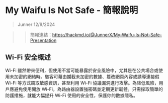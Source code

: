 # My Waifu Is Not Safe - 簡報說明
> Junner
> 12/9/2024


>> 簡報連結：https://hackmd.io/@JunnerX/My-Waifu-Is-Not-Safe-Presentation

<!-- version 3 -->
## Wi-Fi 安全概述
Wi-Fi 雖然帶來便利，但使用不當可能暴露於安全風險中，尤其是在公共場合或使用未加密的網絡時。駭客可藉由攔截未加密的數據、篡改網頁內容或誘導連接假 Wi-Fi 等方式竊取敏感資訊，甚至利用 Wi-Fi 協議漏洞進行攻擊。為降低風險，用戶應避免使用開放 Wi-Fi，為路由器設置強密碼並定期更新韌體。只需採取簡單的防護措施，就能大幅提升 Wi-Fi 使用的安全性，保護你的數據隱私。


<!-- version 2 -->
<!-- ## 1. **為什麼標題叫做「我的 Waifu 不安全」？**

「Waifu」的意思是「老婆」也就是 wife ，而它的形式與「Wi-Fi」相似。所以這裡的「Waifu」不僅指 Wi-Fi，也象徵了某種對我們而言非常重要的東西，像是你的數據隱私與網絡安全。當我們使用 Wi-Fi 時，尤其是在公共場所，數據可能暴露於各種風險之中。這個 lab 主要在以淺顯易懂的方式幫助你了解 Wi-Fi 安全問題，並提供實用的防護建議。

## 2. **Wi-Fi 傳輸可能遇到的風險**  
當你在咖啡廳、機場等公共場所使用開放 Wi-Fi 時，駭客可能輕易攔截你的數據，因為這些網絡通常沒有加密。即便是在家庭 Wi-Fi 中，如果路由器的密碼太過簡單或是未定期更新，也可能讓駭客侵入你的網絡。這些風險不僅限於你所傳輸的內容，還包括一些間接資訊，如設備的使用時間或位置等，讓你的隱私更容易被窺探。

## 3. **攻擊者可以對你做什麼？**  
如果你連接到未加密或不安全的 Wi-Fi，攻擊者可以攔截傳輸中的數據，特別是那些未加密的內容，例如密碼或信用卡資訊。他們甚至能篡改你瀏覽的網頁，插入假消息或惡意軟體。此外，駭客可能誘導你連接到假的 Wi-Fi，完全控制你的網絡活動。而像是 FragAttacks 這類 Wi-Fi 協議漏洞，還能讓攻擊者利用注入明文或破解加密金鑰的方式入侵，威脅範圍遍及幾乎所有 Wi-Fi 設備。

## 4. **如何保護自己免於這些風險？**  
要降低被攻擊的風險，避免使用沒有密碼的開放 Wi-Fi，或者改用手機熱點。在家中，請確保路由器使用 WPA2 或 WPA3 加密技術，並設定包含大小寫字母、數字和特殊符號的強密碼。此外，定期更新路由器韌體以修補漏洞。如果不得不用公共 Wi-Fi，最好透過 VPN（虛擬私人網路）加密你的資料，進一步保護隱私。即便如此，也應了解 WPA3 等技術仍可能有其漏洞，因此保持謹慎才是關鍵。

**小提醒：你的「Waifu」值得被好好保護！**  
雖然 Wi-Fi 帶給我們極大的便利，但這並不意味著它是完全安全的。遵循上述簡單的防護步驟，你就能有效減少遭遇攻擊的風險。下次連接 Wi-Fi 時，記得多想一步，妥善保護你的數據隱私，讓你的「Waifu」安全無虞！ -->


<!-- version 1 -->
<!-- ## 1-1 為何標題叫 waifu
- waifu 意思為老婆
- waifu 音似 wifi
- 也引申為重要東西的意思 (你的老婆)

## 1-2 為什麼「我的 Waifu 不安全」？

當我們使用 Wi-Fi 時，特別是在公共場所，資料可能暴露於風險之中。以下是簡單易懂的說明，幫助你了解 Wi-Fi 安全的問題及保護自己的方法！

---

### 2 Wi-Fi 傳輸可能遇到的風險
1. **公共 Wi-Fi 的問題**  
   - 在咖啡廳、機場等地使用開放 Wi-Fi，攻擊者可能攔截你的資料。  
   - 沒有密碼的 Wi-Fi 會讓駭客更容易窺探你的活動。

2. **家庭 Wi-Fi 的漏洞**  
   - 如果路由器使用簡單的密碼或沒有更新，駭客可能輕易侵入。  
   - 即使是加密的 Wi-Fi，也可能暴露一些關鍵資訊，例如設備位置或上網時間。

---

### 3 攻擊者可以做什麼？
1. **攔截未加密的內容**  
   - 如果網站沒有使用 HTTPS，駭客可以直接讀取你輸入的內容，例如密碼或信用卡資訊。

2. **惡意插入內容**  
   - 攻擊者可能篡改你瀏覽的網頁，植入假消息或惡意軟體。

3. **劫持連接**  
   - 通過技術手段，駭客可以讓你誤連接到假的 Wi-Fi，甚至控制你的網路活動。

4. **碎片攻擊 (FragAttacks)**  
   - Wi-Fi 協議的一些漏洞（如明文注入、金鑰攻擊）可能被利用，所有 Wi-Fi 設備都可能受到影響（至 2021 年）。

---

### 4 如何保護自己？
1. **避免使用開放 Wi-Fi**  
   - 儘量使用需要密碼的 Wi-Fi，或是在公共場所使用手機熱點。

2. **加強家庭 Wi-Fi 的安全性**  
   - 設定強密碼，例如包含大小寫字母、數字和特殊符號的長密碼。  
   - 確保路由器支援 **WPA3** 或至少 **WPA2** 的加密技術。(但 wpa3 還是會有漏洞！) 
   - 定期更新路由器的韌體以修補漏洞。

3. **使用 VPN**  
   - 如果必須使用公共 Wi-Fi，使用 VPN（虛擬私人網路）來加密資料，保護隱私。

---

**小提醒：**  
Wi-Fi 是方便的，但不代表完全安全！只要注意這些簡單的步驟，你就可以大大降低被攻擊的風險。下次連接 Wi-Fi 前，記得保護自己，不要讓你的「Waifu」不安全哦！ -->